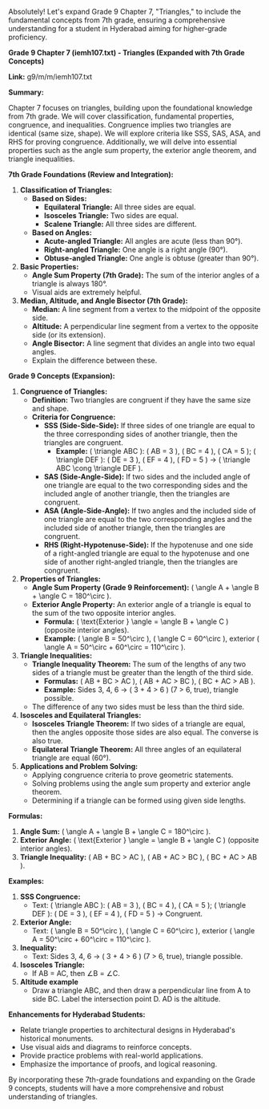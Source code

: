 Absolutely! Let's expand Grade 9 Chapter 7, "Triangles," to include the fundamental concepts from 7th grade, ensuring a comprehensive understanding for a student in Hyderabad aiming for higher-grade proficiency.

**Grade 9 Chapter 7 (iemh107.txt) - Triangles (Expanded with 7th Grade Concepts)**

**Link:** g9/m/m/iemh107.txt

**Summary:**

Chapter 7 focuses on triangles, building upon the foundational knowledge from 7th grade. We will cover classification, fundamental properties, congruence, and inequalities. Congruence implies two triangles are identical (same size, shape). We will explore criteria like SSS, SAS, ASA, and RHS for proving congruence. Additionally, we will delve into essential properties such as the angle sum property, the exterior angle theorem, and triangle inequalities.

**7th Grade Foundations (Review and Integration):**

1.  **Classification of Triangles:**
    * **Based on Sides:**
        * **Equilateral Triangle:** All three sides are equal.
        * **Isosceles Triangle:** Two sides are equal.
        * **Scalene Triangle:** All three sides are different.
    * **Based on Angles:**
        * **Acute-angled Triangle:** All angles are acute (less than 90°).
        * **Right-angled Triangle:** One angle is a right angle (90°).
        * **Obtuse-angled Triangle:** One angle is obtuse (greater than 90°).
2.  **Basic Properties:**
    * **Angle Sum Property (7th Grade):** The sum of the interior angles of a triangle is always 180°.
    * Visual aids are extremely helpful.
3.  **Median, Altitude, and Angle Bisector (7th Grade):**
    * **Median:** A line segment from a vertex to the midpoint of the opposite side.
    * **Altitude:** A perpendicular line segment from a vertex to the opposite side (or its extension).
    * **Angle Bisector:** A line segment that divides an angle into two equal angles.
    * Explain the difference between these.

**Grade 9 Concepts (Expansion):**

1.  **Congruence of Triangles:**
    * **Definition:** Two triangles are congruent if they have the same size and shape.
    * **Criteria for Congruence:**
        * **SSS (Side-Side-Side):** If three sides of one triangle are equal to the three corresponding sides of another triangle, then the triangles are congruent.
            * **Example:** \( \triangle ABC \): \( AB = 3 \), \( BC = 4 \), \( CA = 5 \); \( \triangle DEF \): \( DE = 3 \), \( EF = 4 \), \( FD = 5 \) → \( \triangle ABC \cong \triangle DEF \).
        * **SAS (Side-Angle-Side):** If two sides and the included angle of one triangle are equal to the two corresponding sides and the included angle of another triangle, then the triangles are congruent.
        * **ASA (Angle-Side-Angle):** If two angles and the included side of one triangle are equal to the two corresponding angles and the included side of another triangle, then the triangles are congruent.
        * **RHS (Right-Hypotenuse-Side):** If the hypotenuse and one side of a right-angled triangle are equal to the hypotenuse and one side of another right-angled triangle, then the triangles are congruent.
2.  **Properties of Triangles:**
    * **Angle Sum Property (Grade 9 Reinforcement):** \( \angle A + \angle B + \angle C = 180^\circ \).
    * **Exterior Angle Property:** An exterior angle of a triangle is equal to the sum of the two opposite interior angles.
        * **Formula:** \( \text{Exterior } \angle = \angle B + \angle C \) (opposite interior angles).
        * **Example:** \( \angle B = 50^\circ \), \( \angle C = 60^\circ \), exterior \( \angle A = 50^\circ + 60^\circ = 110^\circ \).
3.  **Triangle Inequalities:**
    * **Triangle Inequality Theorem:** The sum of the lengths of any two sides of a triangle must be greater than the length of the third side.
        * **Formulas:** \( AB + BC > AC \), \( AB + AC > BC \), \( BC + AC > AB \).
        * **Example:** Sides 3, 4, 6 → \( 3 + 4 > 6 \) (7 > 6, true), triangle possible.
    * The difference of any two sides must be less than the third side.
4.  **Isosceles and Equilateral Triangles:**
    * **Isosceles Triangle Theorem:** If two sides of a triangle are equal, then the angles opposite those sides are also equal. The converse is also true.
    * **Equilateral Triangle Theorem:** All three angles of an equilateral triangle are equal (60°).
5.  **Applications and Problem Solving:**
    * Applying congruence criteria to prove geometric statements.
    * Solving problems using the angle sum property and exterior angle theorem.
    * Determining if a triangle can be formed using given side lengths.

**Formulas:**

1.  **Angle Sum:** \( \angle A + \angle B + \angle C = 180^\circ \).
2.  **Exterior Angle:** \( \text{Exterior } \angle = \angle B + \angle C \) (opposite interior angles).
3.  **Triangle Inequality:** \( AB + BC > AC \), \( AB + AC > BC \), \( BC + AC > AB \).

**Examples:**

1.  **SSS Congruence:**
    * Text: \( \triangle ABC \): \( AB = 3 \), \( BC = 4 \), \( CA = 5 \); \( \triangle DEF \): \( DE = 3 \), \( EF = 4 \), \( FD = 5 \) → Congruent.
2.  **Exterior Angle:**
    * Text: \( \angle B = 50^\circ \), \( \angle C = 60^\circ \), exterior \( \angle A = 50^\circ + 60^\circ = 110^\circ \).
3.  **Inequality:**
    * Text: Sides 3, 4, 6 → \( 3 + 4 > 6 \) (7 > 6, true), triangle possible.
4.  **Isosceles Triangle:**
    * If AB = AC, then ∠B = ∠C.
5.  **Altitude example**
    * Draw a triangle ABC, and then draw a perpendicular line from A to side BC. Label the intersection point D. AD is the altitude.

**Enhancements for Hyderabad Students:**

* Relate triangle properties to architectural designs in Hyderabad's historical monuments.
* Use visual aids and diagrams to reinforce concepts.
* Provide practice problems with real-world applications.
* Emphasize the importance of proofs, and logical reasoning.

By incorporating these 7th-grade foundations and expanding on the Grade 9 concepts, students will have a more comprehensive and robust understanding of triangles.
